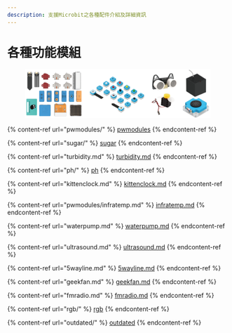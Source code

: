 ```yaml
---
description: 支援Microbit之各種配件介紹及詳細資訊
---
```


# 各種功能模組

<figure><img src="../.gitbook/assets/modules.png" alt=""><figcaption></figcaption></figure>

{% content-ref url="pwmodules/" %}
[pwmodules](pwmodules/)
{% endcontent-ref %}

{% content-ref url="sugar/" %}
[sugar](sugar/)
{% endcontent-ref %}

{% content-ref url="turbidity.md" %}
[turbidity.md](turbidity.md)
{% endcontent-ref %}

{% content-ref url="ph/" %}
[ph](ph/)
{% endcontent-ref %}

{% content-ref url="kittenclock.md" %}
[kittenclock.md](kittenclock.md)
{% endcontent-ref %}

{% content-ref url="pwmodules/infratemp.md" %}
[infratemp.md](pwmodules/infratemp.md)
{% endcontent-ref %}

{% content-ref url="waterpump.md" %}
[waterpump.md](waterpump.md)
{% endcontent-ref %}

{% content-ref url="ultrasound.md" %}
[ultrasound.md](ultrasound.md)
{% endcontent-ref %}

{% content-ref url="5wayline.md" %}
[5wayline.md](5wayline.md)
{% endcontent-ref %}

{% content-ref url="geekfan.md" %}
[geekfan.md](geekfan.md)
{% endcontent-ref %}

{% content-ref url="fmradio.md" %}
[fmradio.md](fmradio.md)
{% endcontent-ref %}

{% content-ref url="rgb/" %}
[rgb](rgb/)
{% endcontent-ref %}

{% content-ref url="outdated/" %}
[outdated](outdated/)
{% endcontent-ref %}
